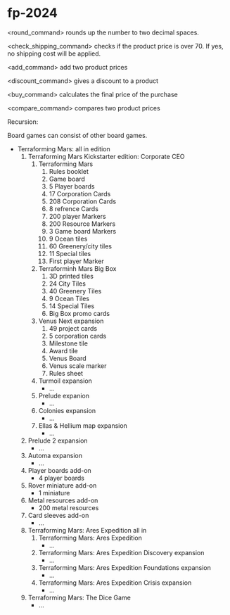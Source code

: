 # fp-2024

<round_command> rounds up the number to two decimal spaces.

<check_shipping_command> checks if the product price is over 70. If yes, no shipping cost will be applied.

<add_command> add two product prices

<discount_command> gives a discount to a product

<buy_command> calculates the final price of the purchase

<compare_command> compares two product prices


Recursion:

Board games can consist of other board games.


* Terraforming Mars: all in edition
  1. Terraforming Mars Kickstarter edition: Corporate CEO
     1. Terraforming Mars
        1. Rules booklet
        2. Game board
        3. 5 Player boards
        4. 17 Corporation Cards
        5. 208 Corporation Cards
        6. 8 refrence Cards
        7. 200 player Markers
        8. 200 Resource Markers
        9. 3 Game board Markers
        10. 9 Ocean tiles
        11. 60 Greenery/city tiles
        12. 11 Special tiles
        13. First player Marker
     2. Terraforminh Mars Big Box
        1. 3D printed tiles
          1. 24 City Tiles
          2. 40 Greenery Tiles
          3. 9 Ocean Tiles
          4. 14 Special Tiles
        2. Big Box promo cards
     3. Venus Next expansion
        1. 49 project cards
        2. 5 corporation cards
        3. Milestone tile
        4. Award tile
        5. Venus Board
        6. Venus scale marker
        7. Rules sheet
     4. Turmoil expansion
        * ...
     5. Prelude expanion
        * ...
     6. Colonies expansion
        * ...
     7. Ellas & Hellium map expansion
        * ...
   2. Prelude 2 expansion
        * ...
   3. Automa expansion
        * ...
   4. Player boards add-on
      * 4 player boards
   5. Rover miniature add-on
      * 1 miniature
   6. Metal resources add-on
      * 200 metal resources
   7. Card sleeves add-on
      * ...
  2. Terraforming Mars: Ares Expedition all in
     1. Terraforming Mars: Ares Expedition
        * ...
     2. Terraforming Mars: Ares Expedition Discovery expansion
        * ...
     3. Terraforming Mars: Ares Expedition Foundations expansion
        * ...
     4. Terraforming Mars: Ares Expedition Crisis expansion
        * ...
  3. Terraforming Mars: The Dice Game
     * ...

